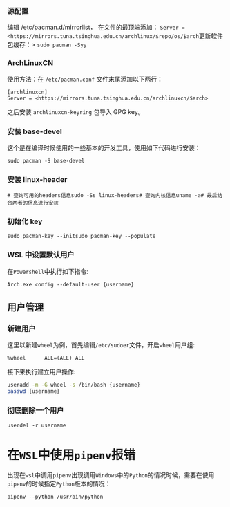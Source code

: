### 源配置

编辑 /etc/pacman.d/mirrorlist， 在文件的最顶端添加： `Server = <https://mirrors.tuna.tsinghua.edu.cn/archlinux/$repo/os/$arch`更新软件包缓存：> `sudo pacman -Syy`

### ArchLinuxCN

使用方法：在 `/etc/pacman.conf` 文件末尾添加以下两行：

```
[archlinuxcn]
Server = <https://mirrors.tuna.tsinghua.edu.cn/archlinuxcn/$arch>
```

之后安装 `archlinuxcn-keyring` 包导入 GPG key。

### 安装 base-devel

这个是在编译时候使用的一些基本的开发工具，使用如下代码进行安装：

```
sudo pacman -S base-devel
```

### 安装 linux-header

```
# 查询可用的headers信息sudo -Ss linux-headers# 查询内核信息uname -a# 最后结合两者的信息进行安装
```

### 初始化 key

```
sudo pacman-key --initsudo pacman-key --populate
```

### WSL 中设置默认用户

在`Powershell`中执行如下指令:

```
Arch.exe config --default-user {username}
```

## 用户管理

### 新建用户

这里以新建`wheel`为例，首先编辑`/etc/sudoer`文件，开启`wheel`用户组:

```
%wheel      ALL=(ALL) ALL
```

接下来执行建立用户操作:

```bash
useradd -m -G wheel -s /bin/bash {username}
passwd {username}
```

### 彻底删除一个用户

```
userdel -r username
```

# 在`WSL`中使用`pipenv`报错

出现在`wsl`中调用`pipenv`出现调用`Windows`中的`Python`的情况时候，需要在使用`pipenv`的时候指定`Python`版本的情况：

```
pipenv --python /usr/bin/python
```